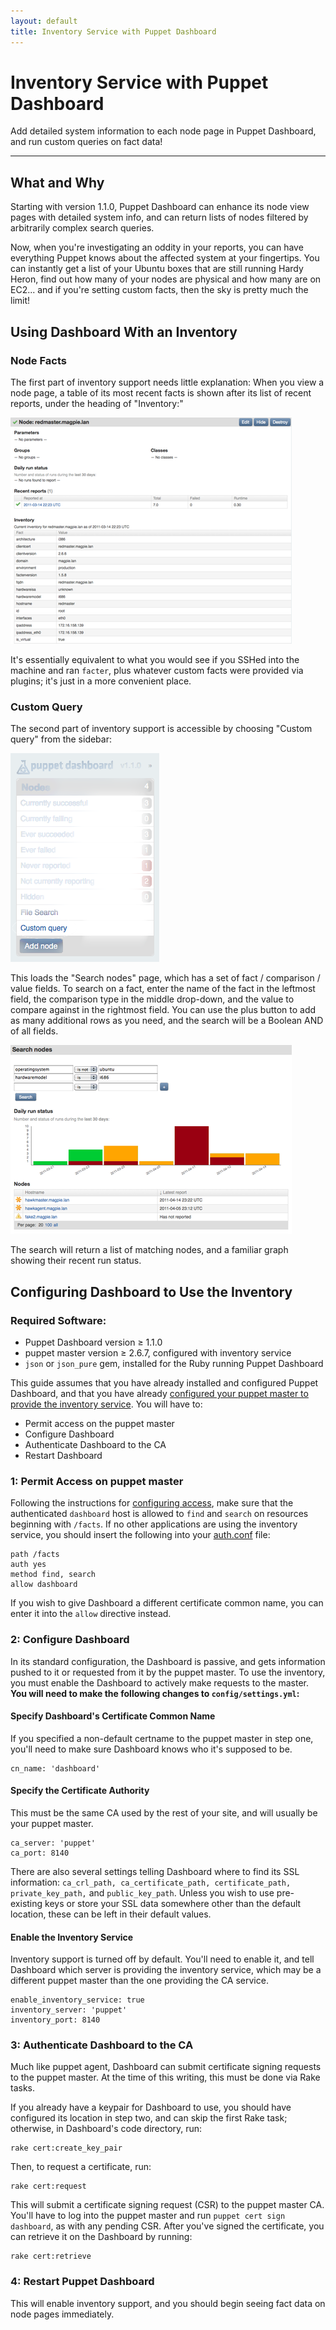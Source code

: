 ```yaml
---
layout: default
title: Inventory Service with Puppet Dashboard
---
```


Inventory Service with Puppet Dashboard
=========

Add detailed system information to each node page in Puppet Dashboard, and run custom queries on fact data!

* * * 

[inventory]: /guides/inventory_service.html
[node_inv_shot]: ./images/inventory-node_inventory.png
[query]: ./images/inventory-custom_query.png
[search_results]: ./images/inventory-search_results.png

What and Why
-----

Starting with version 1.1.0, Puppet Dashboard can enhance its node view pages with detailed system info, and can return lists of nodes filtered by arbitrarily complex search queries. 

Now, when you're investigating an oddity in your reports, you can have everything Puppet knows about the affected system at your fingertips. You can instantly get a list of your Ubuntu boxes that are still running Hardy Heron, find out how many of your nodes are physical and how many are on EC2... and if you're setting custom facts, then the sky is pretty much the limit!

Using Dashboard With an Inventory
-----

### Node Facts

The first part of inventory support needs little explanation: When you view a node page, a table of its most recent facts is shown after its list of recent reports, under the heading of "Inventory:"

![screenshot of a node's fact inventory][node_inv_shot]

It's essentially equivalent to what you would see if you SSHed into the machine and ran `facter`, plus whatever custom facts were provided via plugins; it's just in a more convenient place. 

### Custom Query

The second part of inventory support is accessible by choosing "Custom query" from the sidebar:

![screenshot of custom query link][query]

This loads the "Search nodes" page, which has a set of fact / comparison / value fields. To search on a fact, enter the name of the fact in the leftmost field, the comparison type in the middle drop-down, and the value to compare against in the rightmost field. You can use the plus button to add as many additional rows as you need, and the search will be a Boolean AND of all fields. 

![screenshot of search results][search_results] 

The search will return a list of matching nodes, and a familiar graph showing their recent run status. 

Configuring Dashboard to Use the Inventory
----------

### Required Software:

* Puppet Dashboard version ≥ 1.1.0
* puppet master version ≥ 2.6.7, configured with inventory service
* `json` or `json_pure` gem, installed for the Ruby running Puppet Dashboard

This guide assumes that you have already installed and configured Puppet Dashboard, and that you have already [configured your puppet master to provide the inventory service][inventory]. You will have to:

* Permit access on the puppet master
* Configure Dashboard
* Authenticate Dashboard to the CA
* Restart Dashboard

### 1: Permit Access on puppet master

Following the instructions for [configuring access](/guides/inventory_service.html#configuring-access), make sure that the authenticated `dashboard` host is allowed to `find` and `search` on resources beginning with `/facts`. If no other applications are using the inventory service, you should insert the following into your [auth.conf](/guides/rest_auth_conf.html) file: 

    path /facts
    auth yes
    method find, search
    allow dashboard

If you wish to give Dashboard a different certificate common name, you can enter it into the `allow` directive instead. 

### 2: Configure Dashboard

In its standard configuration, the Dashboard is passive, and gets information pushed to it or requested from it by the puppet master. To use the inventory, you must enable the Dashboard to actively make requests to the master. **You will need to make the following changes to `config/settings.yml`:**

#### Specify Dashboard's Certificate Common Name

If you specified a non-default certname to the puppet master in step one, you'll need to make sure Dashboard knows who it's supposed to be.

    cn_name: 'dashboard'

#### Specify the Certificate Authority

This must be the same CA used by the rest of your site, and will usually be your puppet master.

    ca_server: 'puppet'
    ca_port: 8140

There are also several settings telling Dashboard where to find its SSL information: `ca_crl_path, ca_certificate_path, certificate_path, private_key_path,` and `public_key_path`. Unless you wish to use pre-existing keys or store your SSL data somewhere other than the default location, these can be left in their default values. 

#### Enable the Inventory Service

Inventory support is turned off by default. You'll need to enable it, and tell Dashboard which server is providing the inventory service, which may be a different puppet master than the one providing the CA service.

    enable_inventory_service: true
    inventory_server: 'puppet'
    inventory_port: 8140

### 3: Authenticate Dashboard to the CA

Much like puppet agent, Dashboard can submit certificate signing requests to the puppet master. At the time of this writing, this must be done via Rake tasks. 

If you already have a keypair for Dashboard to use, you should have configured its location in step two, and can skip the first Rake task; otherwise, in Dashboard's code directory, run:

    rake cert:create_key_pair

Then, to request a certificate, run:

    rake cert:request

This will submit a certificate signing request (CSR) to the puppet master CA. You'll have to log into the puppet master and run `puppet cert sign dashboard`, as with any pending CSR. After you've signed the certificate, you can retrieve it on the Dashboard by running: 

    rake cert:retrieve

### 4: Restart Puppet Dashboard

This will enable inventory support, and you should begin seeing fact data on node pages immediately. 

